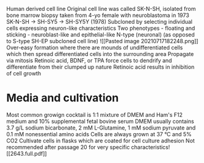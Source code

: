 Human derived cell line
Original cell line was called SK-N-SH, isolated from bone marrow biopsy taken from 4-yo female with neuroblastoma in 1973
SK-N-SH -> SH-SY5 -> SH-SY5Y (1978)
Subcloned by selecting individual cells expressing neuron-like characteristics
Two phenotypes - floating and sticking - neuroblast-like and epithelial-like
N-type (neuronal) (as opposed to S-type SH-EP subcloned cell line)
![[Pasted image 20210717182248.png]]
Over-easy formation where there are mounds of undifferentiated cells which then spread differentiated cells into the surrounding area
Propagate via mitosis
Retinoic acid, BDNF, or TPA force cells to dendrify and differentiate from their clumped up nature
Retinoic acid results in inhibition of cell growth

# Media and cultivation
Most common growign cocktail is 1:1 mixture of DMEM and Ham's F12 medium and 10% supplemental fetal bovine serum
DMEM usually contains 3.7 g/L sodium bicarbonate, 2 mM L-Glutamine, 1 mM sodium pyruvate and 0.1 mM nonessential amino acids
Cells are always grown at 37 &deg;C and 5% CO2
Cultivate cells in flasks which are coated for cell culture adhesion
Not recommended after passage 20 for very specific characteristics!
[[2643.full.pdf]]